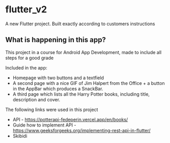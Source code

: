 # flutter_v2

A new Flutter project. Built exactly according to customers instructions

## What is happening in this app?

This project in a course for Android App Development, made to include all steps for a good grade

Included in the app:

- Homepage with two buttons and a textfield
- A second page with a nice GIF of Jim Halpert from the Office + a button in the AppBar which produces a SnackBar.
- A third page which lists all the Harry Potter books, including title, description and cover. 

The following links were used in this project
 - API - https://potterapi-fedeperin.vercel.app/en/books/
 - Guide how to implement API - https://www.geeksforgeeks.org/implementing-rest-api-in-flutter/
 - Skibidi
